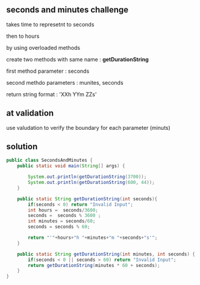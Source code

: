 ## seconds and minutes challenge

takes time to represetnt to seconds

then to hours

by using overloaded methods

create two methods with same name : **getDurationString**

first method parameter : seconds

second methdo parameters : munites, seconds

return string format : 'XXh YYm ZZs'

## at validation

use valudation to verify the boundary for each parameter (minuts)

## solution

```java
public class SecondsAndMinutes {
    public static void main(String[] args) {

        System.out.println(getDurationString(3700));
        System.out.println(getDurationString(600, 44));
    }

    public static String getDurationString(int seconds){
        if(seconds < 0) return "Invalid Input";
        int hours =  seconds/3600;
        seconds =  seconds % 3600 ;
        int minutes = seconds/60;
        seconds = seconds % 60;

        return "'"+hours+"h "+minutes+"m "+seconds+"s'";
    }

    public static String getDurationString(int minutes, int seconds) {
        if(seconds < 0 || seconds > 60) return "Invalid Input";
        return getDurationString(minutes * 60 + seconds);
    }
}
```

